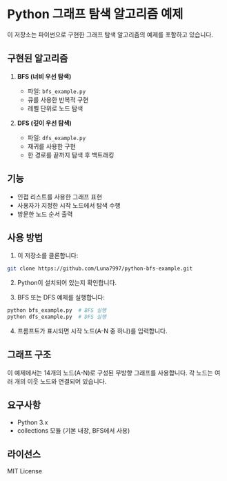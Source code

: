 # Python 그래프 탐색 알고리즘 예제

이 저장소는 파이썬으로 구현한 그래프 탐색 알고리즘의 예제를 포함하고 있습니다.

## 구현된 알고리즘

1. **BFS (너비 우선 탐색)**
   - 파일: `bfs_example.py`
   - 큐를 사용한 반복적 구현
   - 레벨 단위로 노드 탐색

2. **DFS (깊이 우선 탐색)**
   - 파일: `dfs_example.py`
   - 재귀를 사용한 구현
   - 한 경로를 끝까지 탐색 후 백트래킹

## 기능

- 인접 리스트를 사용한 그래프 표현
- 사용자가 지정한 시작 노드에서 탐색 수행
- 방문한 노드 순서 출력

## 사용 방법

1. 이 저장소를 클론합니다:
```bash
git clone https://github.com/Luna7997/python-bfs-example.git
```

2. Python이 설치되어 있는지 확인합니다.

3. BFS 또는 DFS 예제를 실행합니다:
```bash
python bfs_example.py  # BFS 실행
python dfs_example.py  # DFS 실행
```

4. 프롬프트가 표시되면 시작 노드(A-N 중 하나)를 입력합니다.

## 그래프 구조

이 예제에서는 14개의 노드(A-N)로 구성된 무방향 그래프를 사용합니다. 각 노드는 여러 개의 이웃 노드와 연결되어 있습니다.

## 요구사항

- Python 3.x
- collections 모듈 (기본 내장, BFS에서 사용)

## 라이선스

MIT License